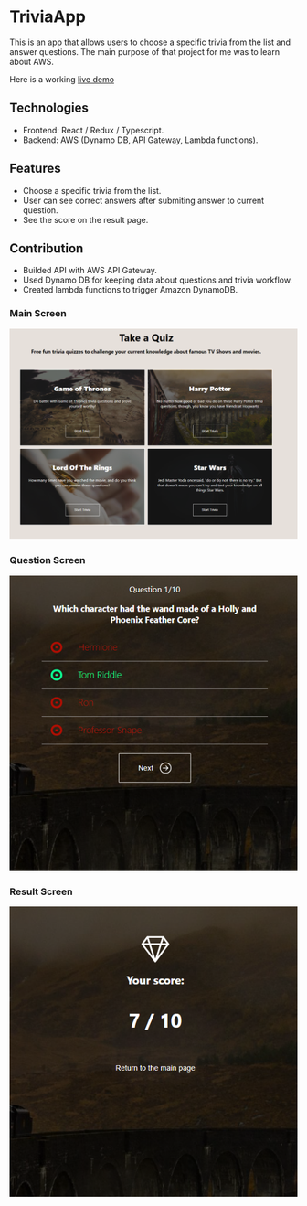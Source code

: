 # TriviaApp
This is an app that allows users to choose a specific trivia from the list and answer questions. 
The main purpose of that project for me was to learn about AWS.

Here is a working <a href="#0">live demo</a>

## Technologies

* Frontend: React / Redux / Typescript.
* Backend: AWS (Dynamo DB, API Gateway, Lambda functions).

## Features
* Choose a specific trivia from the list.
* User can see correct answers after submiting answer to current question.
* See the score on the result page.

## Contribution

* Builded API with AWS API Gateway.
* Used Dynamo DB for keeping data about questions and trivia workflow.
* Created lambda functions to trigger Amazon DynamoDB. 

### Main Screen

![Main Screen](/image/main-screen.png)

### Question Screen

![Question Screen](/image/question-screen.png)

### Result Screen

![Question Screen](/image/score-screen.png)
